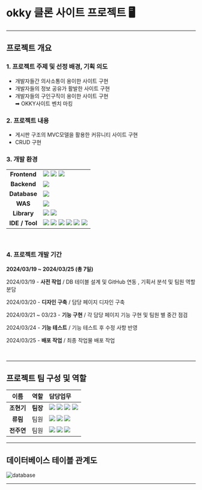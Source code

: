 # okky 클론 사이트 프로젝트 🖥
<hr/>

## 프로젝트 개요
### 1. 프로젝트 주제 및 선정 배경, 기획 의도
- 개발자들간 의사소통이 용이한 사이트 구현
- 개발자들의 정보 공유가 활발한 사이트 구현
- 개발자들의 구인구직이 용이한 사이트 구현
  <br> ➡ OKKY사이트 벤치 마킹

### 2. 프로젝트 내용
- 게시판 구조의 MVC모델을 활용한 커뮤니티 사이트 구현
- CRUD 구현

### 3. 개발 환경
|||
|:---:|---|
| **Frontend** |<img src="https://img.shields.io/badge/html5-E34F26?style=for-the-badge&logo=html5&logoColor=white"> <img src="https://img.shields.io/badge/css-1572B6?style=for-the-badge&logo=css3&logoColor=white"> <img src="https://img.shields.io/badge/javascript-F7DF1E?style=for-the-badge&logo=javascript&logoColor=white"> |
| **Backend** | <img src="https://img.shields.io/badge/Java-3BABFF?style=for-the-badge&logo=java&logoColor=red"> |
| **Database** | <img src="https://img.shields.io/badge/Maria DB 10.11-003545?style=for-the-badge&logo=mariadb&logoColor=white"> |
| **WAS** | <img src="https://img.shields.io/badge/Apache Tomcat 10.1-F8DC75?style=for-the-badge&logo=apachetomcat&logoColor=black"> |
| **Library** | <img src="https://img.shields.io/badge/bootstrap-7952B3?style=for-the-badge&logo=bootstrap&logoColor=white"> <img src="https://img.shields.io/badge/Jakarta EE-DEEB52?style=for-the-badge&logo=jakarta&logoColor=white"> |
| **IDE / Tool** |  <img src="https://img.shields.io/badge/git-F05032?style=for-the-badge&logo=git&logoColor=white"> <img src="https://img.shields.io/badge/github-181717?style=for-the-badge&logo=github&logoColor=white"> <img src="https://img.shields.io/badge/Eclipse IDE 2023.12-2C2255?style=for-the-badge&logo=eclipseide&logoColor=white"> <img src="https://img.shields.io/badge/Sequel Pro 1.1.2-FF9E0F?style=for-the-badge&logo=Sequelpro&logoColor=white"> <img src="https://img.shields.io/badge/HeidiSQL 12.6-83B81A?style=for-the-badge&logo=Heidi&logoColor=white"> <img src="https://img.shields.io/badge/Slack-4A154B?style=for-the-badge&logo=slack&logoColor=white">|
<br/>

### 4. 프로젝트 개발 기간


**2024/03/19 ~ 2024/03/25 (총 7일)**

2024/03/19 - **사전 작업** / DB 테이블 설계 및 GitHub 연동 , 기획서 분석 및 팀원 역할 분담

2024/03/20 - **디자인 구축** / 담당 페이지 디자인 구축

2024/03/21 ~ 03/23 - **기능 구현** / 각 담당 페이지 기능 구현 및 팀원 별 중간 점검

2024/03/24 - **기능 테스트** / 기능 테스트 후 수정 사항 반영

2024/03/25 - **배포 작업** / 최종 작업물 배포 작업

<br/>
<hr/>

## 프로젝트 팀 구성 및 역할
|이름|역할|담당업무|
|:------:|:------:|:---|
| **조현기** | **팀장** | <img src="https://img.shields.io/badge/DB설계-207BEA?style=for-the-badge"> <img src="https://img.shields.io/badge/회원가입 , 로그인페이지 UI 디자인 및 기능 구현-00A5FD?style=for-the-badge"> <img src="https://img.shields.io/badge/구인구직 페이지 UI 디자인 및 기능 구현-00C5E7?style=for-the-badge"> <img src="https://img.shields.io/badge/게시판 댓글 기능 구현-00DEB7?style=for-the-badge"> |
| **류림** | 팀원 | <img src="https://img.shields.io/badge/DB설계-207BEA?style=for-the-badge">  <img src="https://img.shields.io/badge/QnA 게시판, 커뮤니티 게시판 UI 디자인 및 기능 구현-6770DB?style=for-the-badge"> <img src="https://img.shields.io/badge/메인페이지 UI 디자인 및 기능 구현-8965C9?style=for-the-badge"> |
| **전주연** | 팀원 | <img src="https://img.shields.io/badge/DB설계-207BEA?style=for-the-badge"> <img src="https://img.shields.io/badge/마이페이지 관련 디자인 및 기능 구현-A0B0E6?style=for-the-badge"> <img src="https://img.shields.io/badge/헤더 디자인 및 기능 구현-E6EFFF?style=for-the-badge"> |

  <hr/>

  ## 데이터베이스 테이블 관계도
![database](https://github.com/cmkbeew/okky/assets/82045649/dc1ede1d-e32a-405b-991e-0d2473ce2f21)

<hr/>
